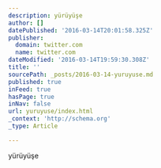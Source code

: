 ```yaml
---
description: yürüyüşe
author: []
datePublished: '2016-03-14T20:01:58.325Z'
publisher:
  domain: twitter.com
  name: twitter.com
dateModified: '2016-03-14T19:59:30.308Z'
title: ''
sourcePath: _posts/2016-03-14-yuruyuse.md
published: true
inFeed: true
hasPage: true
inNav: false
url: yuruyuse/index.html
_context: 'http://schema.org'
_type: Article

---
```

yürüyüşe